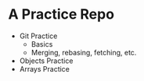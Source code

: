 # A Practice Repo
- Git Practice
    - Basics
    - Merging, rebasing, fetching, etc.
- Objects Practice
- Arrays Practice